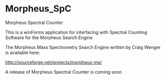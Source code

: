 Morpheus_SpC
============

Morpheus Spectral Counter

This is a winForms application for interfacing with Spectral Counting Software for the Morpheus Search Engine

The Morpheus Mass Spectrometry Search Engine written by Craig Wenger is available here:

http://sourceforge.net/projects/morpheus-ms/

A release of Morpheus Spectral Counter is coming soon
